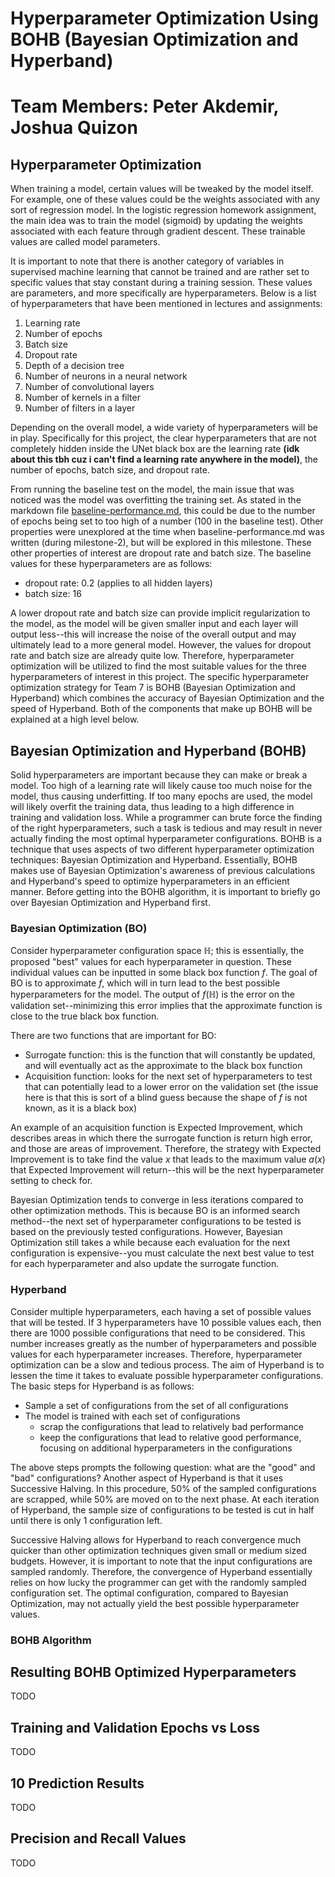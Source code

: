# Hyperparameter Optimization Using BOHB (Bayesian Optimization and Hyperband)

# Team Members: Peter Akdemir, Joshua Quizon

## Hyperparameter Optimization
When training a model, certain values will be tweaked by the model itself.  For example, one of these values could be the weights associated with any sort of regression model.  In the logistic regression homework assignment, the main idea was to train the model (sigmoid) by updating the weights associated with each feature through gradient descent.  These trainable values are called model parameters.<br>

It is important to note that there is another category of variables in supervised machine learning that cannot be trained and are rather set to specific values that stay constant during a training session.  These values are parameters, and more specifically are hyperparameters.  Below is a list of hyperparameters that have been mentioned in lectures and assignments:
1. Learning rate
2. Number of epochs
3. Batch size
4. Dropout rate
5. Depth of a decision tree
6. Number of neurons in a neural network
7. Number of convolutional layers
8. Number of kernels in a filter
9. Number of filters in a layer 

Depending on the overall model, a wide variety of hyperparameters will be in play.  Specifically for this project, the clear hyperparameters that are not completely hidden inside the UNet black box are the learning rate **(idk about this tbh cuz i can't find a learning rate anywhere in the model)**, the number of epochs, batch size, and dropout rate. <br>

From running the baseline test on the model, the main issue that was noticed was the model was overfitting the training set.  As stated in the markdown file [baseline-performance.md](baseline-performance.md), this could be due to the number of epochs being set to too high of a number (100 in the baseline test).  Other properties were unexplored at the time when baseline-performance.md was written (during milestone-2), but will be explored in this milestone.  These other properties of interest are dropout rate and batch size.  The baseline values for these hyperparameters are as follows:
- dropout rate: 0.2 (applies to all hidden layers)
- batch size: 16

A lower dropout rate and batch size can provide implicit regularization to the model, as the model will be given smaller input and each layer will output less--this will increase the noise of the overall output and may ultimately lead to a more general model.  However, the values for dropout rate and batch size are already quite low.  Therefore, hyperparameter optimization will be utilized to find the most suitable values for the three hyperparameters of interest in this project.  The specific hyperparameter optimization strategy for Team 7 is BOHB (Bayesian Optimization and Hyperband) which combines the accuracy of Bayesian Optimization and the speed of Hyperband.  Both of the components that make up BOHB will be explained at a high level below.

## Bayesian Optimization and Hyperband (BOHB)
Solid hyperparameters are important because they can make or break a model.  Too high of a learning rate will likely cause too much noise for the model, thus causing underfitting.  If too many epochs are used, the model will likely overfit the training data, thus leading to a high difference in training and validation loss.  While a programmer can brute force the finding of the right hyperparameters, such a task is tedious and may result in never actually finding the most optimal hyperparameter configurations.  BOHB is a technique that uses aspects of two different hyperparameter optimization techniques: Bayesian Optimization and Hyperband.  Essentially, BOHB makes use of Bayesian Optimization's awareness of previous calculations and Hyperband's speed to optimize hyperparameters in an efficient manner.  Before getting into the BOHB algorithm, it is important to briefly go over Bayesian Optimization and Hyperband first.

### Bayesian Optimization (BO)
Consider hyperparameter configuration space $\mathbb{H}$; this is essentially, the proposed "best" values for each hyperparameter in question.  These individual values can be inputted in some black box function $f$.  The goal of BO is to approximate $f$, which will in turn lead to the best possible hyperparameters for the model.  The output of $f(\mathbb{H})$ is the error on the validation set--minimizing this error implies that the approximate function is close to the true black box function.<br>

There are two functions that are important for BO:
- Surrogate function: this is the function that will constantly be updated, and will eventually act as the approximate to the black box function
- Acquisition function: looks for the next set of hyperparameters to test that can potentially lead to a lower error on the validation set (the issue here is that this is sort of a blind guess because the shape of $f$ is not known, as it is a black box)

An example of an acquisition function is Expected Improvement, which describes areas in which there the surrogate function is return high error, and those are areas of improvement.  Therefore, the strategy with Expected Improvement is to take find the value $x$ that leads to the maximum value $a(x)$ that Expected Improvement will return--this will be the next hyperparameter setting to check for.

Bayesian Optimization tends to converge in less iterations compared to other optimization methods.  This is because BO is an informed search method--the next set of hyperparameter configurations to be tested is based on the previously tested configurations.  However, Bayesian Optimization still takes a while because each evaluation for the next configuration is expensive--you must calculate the next best value to test for each hyperparameter and also update the surrogate function.

### Hyperband
Consider multiple hyperparameters, each having a set of possible values that will be tested.  If 3 hyperparameters have 10 possible values each, then there are 1000 possible configurations that need to be considered.  This number increases greatly as the number of hyperparameters and possible values for each hyperparameter increases.  Therefore, hyperparameter optimization can be a slow and tedious process.  The aim of Hyperband is to lessen the time it takes to evaluate possible hyperparameter configurations.  The basic steps for Hyperband is as follows:
- Sample a set of configurations from the set of all configurations
- The model is trained with each set of configurations
    - scrap the configurations that lead to relatively bad performance
    - keep the configurations that lead to relative good performance, focusing on additional hyperparameters in the configurations

The above steps prompts the following question: what are the "good" and "bad" configurations?  Another aspect of Hyperband is that it uses Successive Halving.  In this procedure, 50% of the sampled configurations are scrapped, while 50% are moved on to the next phase.  At each iteration of Hyperband, the sample size of configurations to be tested is cut in half until there is only 1 configuration left.

Successive Halving allows for Hyperband to reach convergence much quicker than other optimization techniques given small or medium sized budgets.  However, it is important to note that the input configurations are sampled randomly.  Therefore, the convergence of Hyperband essentially relies on how lucky the programmer can get with the randomly sampled configuration set.  The optimal configuration, compared to Bayesian Optimization, may not actually yield the best possible hyperparameter values.

### BOHB Algorithm

## Resulting BOHB Optimized Hyperparameters
TODO

## Training and Validation Epochs vs Loss
TODO

## 10 Prediction Results
TODO

## Precision and Recall Values
TODO
